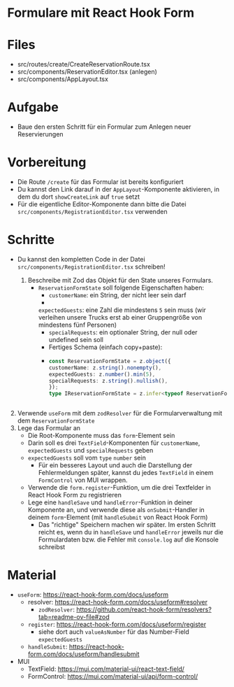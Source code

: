 # Formulare mit React Hook Form

# Files

- src/routes/create/CreateReservationRoute.tsx
- src/components/ReservationEditor.tsx (anlegen)
- src/components/AppLayout.tsx

# Aufgabe

* Baue den ersten Schritt für ein Formular zum Anlegen neuer Reservierungen

# Vorbereitung

- Die Route `/create` für das Formular ist bereits konfiguriert
- Du kannst den Link darauf in der `AppLayout`-Komponente aktivieren, in dem du dort `showCreateLink` auf `true` setzt
- Für die eigentliche Editor-Komponente dann bitte die Datei `src/components/RegistrationEditor.tsx` verwenden

# Schritte

- Du kannst den kompletten Code in der Datei `src/components/RegistrationEditor.tsx` schreiben!

  1. Beschreibe mit Zod das Objekt für den State unseres Formulars.
      - `ReservationFormState` soll folgende Eigenschaften haben:
          - `customerName`: ein String, der nicht leer sein darf
          -
        `expectedGuests`: eine Zahl die mindestens
        `5` sein muss (wir verleihen unsere Trucks erst ab einer Gruppengröße von mindestens fünf Personen)
          - `specialRequests`: ein optionaler String, der null oder undefined sein soll
          - Fertiges Schema (einfach copy+paste):
          - ```typescript
            const ReservationFormState = z.object({
            customerName: z.string().nonempty(),
            expectedGuests: z.number().min(5),
            specialRequests: z.string().nullish(),
            });
            type IReservationFormState = z.infer<typeof ReservationFormState>;
          ```
2. Verwende `useForm` mit dem `zodResolver` für die Formularverwaltung mit dem `ReservationFormState`
3. Lege das Formular an
    - Die Root-Komponente muss das `form`-Element sein
    - Darin soll es drei `TextField`-Komponenten für `customerName`, `expectedGuests` und `specialRequests` geben
    - `expectedGuests` soll vom `type` `number` sein
        - Für ein besseres Layout und auch die Darstellung der Fehlermeldungen später, kannst du jedes
          `TextField` in einem `FormControl` von MUI wrappen.
    - Verwende die `form.register`-Funktion, um die drei Textfelder in React Hook Form zu registrieren
    - Lege eine `handleSave` und `handleError`-Funktion in deiner Komponente an, und verwende diese als
      `onSubmit`-Handler in deinem `form`-Element (mit `handleSubmit` von React Hook Form)
        - Das "richtige" Speichern machen wir später. Im ersten Schritt reicht es, wenn du in `handleSave` und
          `handleError` jeweils nur die Formulardaten bzw. die Fehler mit `console.log` auf die Konsole schreibst

# Material

- `useForm`: https://react-hook-form.com/docs/useform
    - resolver: https://react-hook-form.com/docs/useform#resolver
        - `zodResolver`: https://github.com/react-hook-form/resolvers?tab=readme-ov-file#zod
    - `register`: https://react-hook-form.com/docs/useform/register
      - siehe dort auch `valueAsNumber` für das Number-Field `expectedGuests`
    - `handleSubmit`: https://react-hook-form.com/docs/useform/handlesubmit
- MUI
    - TextField: https://mui.com/material-ui/react-text-field/
    - FormControl: https://mui.com/material-ui/api/form-control/